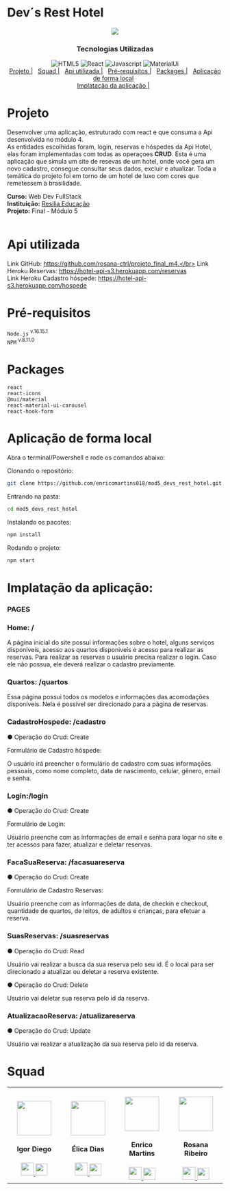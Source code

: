 # Dev´s Rest Hotel

<p align="center" width="100%">
<img src="https://user-images.githubusercontent.com/83434769/189400894-f27d8ca6-adf2-49f3-b422-c27443eb3b16.mp4"/>
</p>

<div align="center">

### Tecnologias Utilizadas

<img alt="HTML5" src="https://img.shields.io/badge/HTML5-E34F26?style=for-the-badge&logo=html5&logoColor=white" />
<img alt="React" src="https://img.shields.io/badge/react-%2320232a.svg?style=for-the-badge&logo=react&logoColor=%2361DAFB" />
<img alt="Javascript" src="https://img.shields.io/badge/JavaScript-323330?style=for-the-badge&logo=javascript&logoColor=F7DF1E" />
<img alt="MaterialUi" src="https://img.shields.io/badge/Material--UI-0081CB?style=for-the-badge&logo=material-ui&logoColor=white" />

</div>

<div id="inicio" align="center">
  <a href="#Projeto">Projeto  |</a>&nbsp;&nbsp;
  <a href="#Squad"> Squad  |</a>&nbsp;&nbsp;
  <a href="#Api-utilizada"> Api utilizada |</a>&nbsp;&nbsp;
  <a href="#pré-requisitos"> Pré-requisitos  |</a>&nbsp;&nbsp;
  <a href="#packages"> Packages  |</a>&nbsp;&nbsp;
  <a href="#Aplicação-de-forma-local">Aplicação de forma local</a>&nbsp;&nbsp;
</div>

<div id="inicio" align="center">
  <a href="#Implatação-da-aplicação">Implatação da aplicação  |</a>&nbsp;&nbsp;
</div>

# Projeto

Desenvolver uma aplicação, estruturado com react e que consuma a Api desenvolvida no módulo 4.<br>
As entidades escolhidas foram, login, reservas e hóspedes da Api Hotel, elas foram implementadas com todas as operaçoes **CRUD**.
Esta é uma aplicação que simula um site de resevas de um hotel, onde você gera um novo cadastro, consegue consultar seus dados, excluir e atualizar.
Toda a temática do projeto foi em torno de um hotel de luxo com cores que remetessem à brasilidade.

**Curso:** Web Dev FullStack <br>
**Instituição:** [Resilia Educação](https://www.resilia.com.br/) <br>
**Projeto:** Final - Módulo 5 <br>

<p align="center" style="display: flex; align-items: flex-start; justify-content: center;">
  <img alt="" title="" src="./src/assets/image/readme.mp4">
</p>

# Api utilizada

Link GitHub: https://github.com/rosana-ctrl/projeto_final_m4.</br>
Link Heroku Reservas: https://hotel-api-s3.herokuapp.com/reservas</br>
Link Heroku Cadastro hóspede: https://hotel-api-s3.herokuapp.com/hospede

# Pré-requisitos

`Node.js` <sup> v.16.15.1 </sup><br>
`NPM` <sup>v.8.11.0 </sup><br>

# Packages

`react`<br>
`react-icons `<br>
`@mui/material`<br>
`react-material-ui-carousel `<br>
`react-hook-form`

# Aplicação de forma local

Abra o terminal/Powershell e rode os comandos abaixo:

Clonando o repositório:

```bash
git clone https://github.com/enricomartins018/mod5_devs_rest_hotel.git
```

Entrando na pasta:

```bash
cd mod5_devs_rest_hotel
```

Instalando os pacotes:

```bash
npm install
```

Rodando o projeto:

```bash
npm start
```

# Implatação da aplicação:

### PAGES

### Home: /

A página inicial do site possui informações sobre o hotel, alguns serviços disponíveis, acesso aos quartos disponíveis e acesso para realizar as reservas. Para realizar as reservas o usuário precisa realizar o login. Caso ele não possua, ele deverá realizar o cadastro previamente.

### Quartos: /quartos

Essa página possui todos os modelos e informações das acomodações disponíveis. Nela é possível ser direcionado para a página de reservas.

### CadastroHospede: /cadastro

● Operação do Crud: Create

Formulário de Cadastro hóspede:

O usuário irá preencher o formulário de cadastro com suas informações pessoais, como nome completo, data de nascimento, celular, gênero, email e senha.

### Login:/login

● Operação do Crud: Create

Formulário de Login:

Usuário preenche com as informações de email e senha para logar no site e ter acessos para fazer, atualizar e deletar reservas.

### FacaSuaReserva: /facasuareserva

● Operação do Crud: Create

Formulário de Cadastro Reservas:

Usuário preenche com as informações de data, de checkin e checkout, quantidade de quartos, de leitos, de adultos e crianças, para efetuar a reserva.

### SuasReservas: /suasreservas

● Operação do Crud: Read

Usuário vai realizar a busca da sua reserva pelo seu id. É o local para ser direcionado a atualizar ou deletar a reserva existente.

● Operação do Crud: Delete

Usuário vai deletar sua reserva pelo id da reserva.

### AtualizacaoReserva: /atualizareserva

● Operação do Crud: Update

Usuário vai realizar a atualização da sua reserva pelo id da reserva.

# Squad

<table>
  <tr>
    <td align="center"  width="180px;"> <br>
      <img src="https://avatars.githubusercontent.com/u/93949826?v=4" width="80px;">
       <h4>Igor Diego</h4> 
       <a href="https://github.com/igor-diego">
          <img src="https://cdn0.iconfinder.com/data/icons/shift-logotypes/32/Github-512.png" width="30px;">
       </a>
       <a href="https://www.linkedin.com/in/igord-reis/">
          <img src="https://cdn-icons-png.flaticon.com/512/174/174857.png" width="28px;">
       </a>
    </td>   
    <td align="center" width="180px;"> <br>
    <img src="https://avatars.githubusercontent.com/u/102865744?v=4" width="80px;">
      <h4>Élica Dias</h4>
       <a href="https://github.com/elicadv">
          <img src="https://cdn0.iconfinder.com/data/icons/shift-logotypes/32/Github-512.png" width="30px;">
       </a>
       <a href="https://www.linkedin.com/in/%C3%A9lica-dias-a4989116b/">
               <img src="https://cdn-icons-png.flaticon.com/512/174/174857.png" width="28px;">
       </a>
    </td>   
    <td align="center" width="180px;">  <br>
      <img src="https://avatars.githubusercontent.com/u/102622514?v=4" width="80px;">
      <h4>Enrico Martins</h4>
      <a href="https://github.com/enricomartins018">
         <img src="https://cdn0.iconfinder.com/data/icons/shift-logotypes/32/Github-512.png" width="30px;">
      </a>
      <a href="https://www.linkedin.com/in/enricomartins018/">
                <img src="https://cdn-icons-png.flaticon.com/512/174/174857.png" width="28px;">
      </a>
    </td>   
    <td align="center" width="180px;"> <br>
    <img src="https://avatars.githubusercontent.com/u/83434769?v=4" width="80px;">
        <h4>Rosana Ribeiro</h4>
          <a href="https://github.com/rosana-ctrl">
      <img src="https://cdn0.iconfinder.com/data/icons/shift-logotypes/32/Github-512.png" width="30px;">
      </a>
      <a href="https://www.linkedin.com/in/rosana-ribeiro-39364a35/">
               <img src="https://cdn-icons-png.flaticon.com/512/174/174857.png" width="28px;">
      </a>
    </tr>
    </table>
